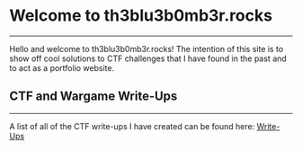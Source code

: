 # Welcome to th3blu3b0mb3r.rocks
---
Hello and welcome to th3blu3b0mb3r.rocks! The intention of this site is to show off cool solutions to CTF challenges that I have found in the past and to act as a portfolio website. 

<script src="https://www.hackthebox.eu/badge/111389"></script>


## CTF and Wargame Write-Ups
---
A list of all of the CTF write-ups I have created can be found here: [Write-Ups](writeups.md)

